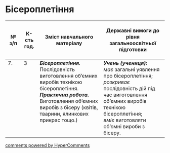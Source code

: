 <div id="hypercomments_widget" class="js-hypercomments-widget invisible"></div>

# Бісероплетіння

<table>
<thead>
  <tr>
    <th width="10%" align="center"><p>№ з/п</p></td>
    <th width="10%" align="center"><p>К-сть год.</p></td>
    <th width="40%" align="center"><p>Зміст навчального матеріалу</p></td>
    <th width="60%" align="center"><p>Державні вимоги до рівня загальноосвітньої підготовки</p></td>
  </tr>
</thead>
<tbody>
  <tr>
    <td width="10%" style="vertical-align:top !important;">
7.</td>
    <td width="10%" style="vertical-align:top !important;">
3</td>
    <td width="40%" style="vertical-align:top !important;">
<b><i>Бісероплетіння.</i></b>  Послідовність виготовлення об’ємних виробів технікою бісероплетіння.  <br>
<b><i>Практична робота.</i></b> <br>
Виготовлення об’ємних виробів з бісеру (квітів, тварини, ялинкових прикрас тощо.)<br>
</td>
    <td width="60%" style="vertical-align:top !important;">
<i><b>Учень (учениця):</b></i><br>
<i>має</i> загальні уявлення про бісероплетіння;<br>
<i>розкриває</i> послідовність дій під час виготовлення об’ємних виробів технікою бісероплетіння;<br>
<i>вміє</i> виготовляти об’ємні вироби з бісеру.<br>
</td>
  </tr>
</tbody>
</table>

<div class="js-hypercomments-container">
<a href="http://hypercomments.com" class="hc-link" title="comments widget">comments powered by HyperComments</a>
</div>
